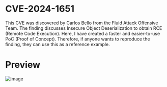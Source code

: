 # CVE-2024-1651
This CVE was discovered by Carlos Bello from the Fluid Attack Offensive Team. The finding discusses Insecure Object Deserialization to obtain RCE (Remote Code Execution). Here, I have created a faster and easier-to-use PoC (Proof of Concept). Therefore, if anyone wants to reproduce the finding, they can use this as a reference example.

# Preview
![image](https://github.com/sharpicx/CVE-2024-1651-PoC/assets/44630640/db60cb47-3992-4bfd-a177-925cec06ddc4)


